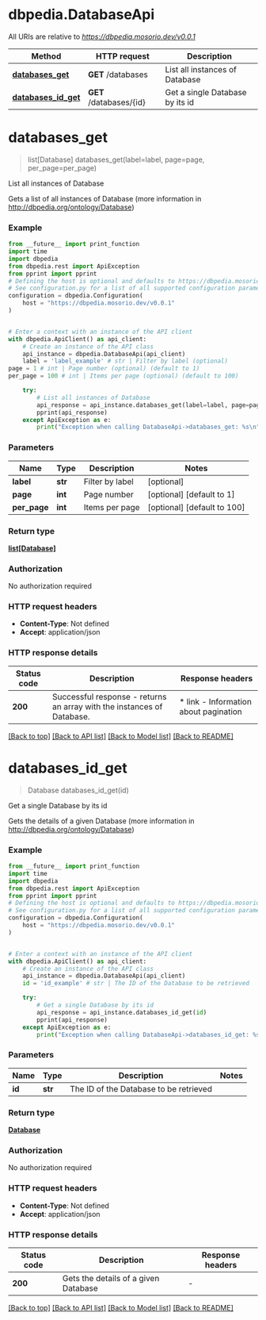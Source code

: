 # dbpedia.DatabaseApi

All URIs are relative to *https://dbpedia.mosorio.dev/v0.0.1*

Method | HTTP request | Description
------------- | ------------- | -------------
[**databases_get**](DatabaseApi.md#databases_get) | **GET** /databases | List all instances of Database
[**databases_id_get**](DatabaseApi.md#databases_id_get) | **GET** /databases/{id} | Get a single Database by its id


# **databases_get**
> list[Database] databases_get(label=label, page=page, per_page=per_page)

List all instances of Database

Gets a list of all instances of Database (more information in http://dbpedia.org/ontology/Database)

### Example

```python
from __future__ import print_function
import time
import dbpedia
from dbpedia.rest import ApiException
from pprint import pprint
# Defining the host is optional and defaults to https://dbpedia.mosorio.dev/v0.0.1
# See configuration.py for a list of all supported configuration parameters.
configuration = dbpedia.Configuration(
    host = "https://dbpedia.mosorio.dev/v0.0.1"
)


# Enter a context with an instance of the API client
with dbpedia.ApiClient() as api_client:
    # Create an instance of the API class
    api_instance = dbpedia.DatabaseApi(api_client)
    label = 'label_example' # str | Filter by label (optional)
page = 1 # int | Page number (optional) (default to 1)
per_page = 100 # int | Items per page (optional) (default to 100)

    try:
        # List all instances of Database
        api_response = api_instance.databases_get(label=label, page=page, per_page=per_page)
        pprint(api_response)
    except ApiException as e:
        print("Exception when calling DatabaseApi->databases_get: %s\n" % e)
```

### Parameters

Name | Type | Description  | Notes
------------- | ------------- | ------------- | -------------
 **label** | **str**| Filter by label | [optional] 
 **page** | **int**| Page number | [optional] [default to 1]
 **per_page** | **int**| Items per page | [optional] [default to 100]

### Return type

[**list[Database]**](Database.md)

### Authorization

No authorization required

### HTTP request headers

 - **Content-Type**: Not defined
 - **Accept**: application/json

### HTTP response details
| Status code | Description | Response headers |
|-------------|-------------|------------------|
**200** | Successful response - returns an array with the instances of Database. |  * link - Information about pagination <br>  |

[[Back to top]](#) [[Back to API list]](../README.md#documentation-for-api-endpoints) [[Back to Model list]](../README.md#documentation-for-models) [[Back to README]](../README.md)

# **databases_id_get**
> Database databases_id_get(id)

Get a single Database by its id

Gets the details of a given Database (more information in http://dbpedia.org/ontology/Database)

### Example

```python
from __future__ import print_function
import time
import dbpedia
from dbpedia.rest import ApiException
from pprint import pprint
# Defining the host is optional and defaults to https://dbpedia.mosorio.dev/v0.0.1
# See configuration.py for a list of all supported configuration parameters.
configuration = dbpedia.Configuration(
    host = "https://dbpedia.mosorio.dev/v0.0.1"
)


# Enter a context with an instance of the API client
with dbpedia.ApiClient() as api_client:
    # Create an instance of the API class
    api_instance = dbpedia.DatabaseApi(api_client)
    id = 'id_example' # str | The ID of the Database to be retrieved

    try:
        # Get a single Database by its id
        api_response = api_instance.databases_id_get(id)
        pprint(api_response)
    except ApiException as e:
        print("Exception when calling DatabaseApi->databases_id_get: %s\n" % e)
```

### Parameters

Name | Type | Description  | Notes
------------- | ------------- | ------------- | -------------
 **id** | **str**| The ID of the Database to be retrieved | 

### Return type

[**Database**](Database.md)

### Authorization

No authorization required

### HTTP request headers

 - **Content-Type**: Not defined
 - **Accept**: application/json

### HTTP response details
| Status code | Description | Response headers |
|-------------|-------------|------------------|
**200** | Gets the details of a given Database |  -  |

[[Back to top]](#) [[Back to API list]](../README.md#documentation-for-api-endpoints) [[Back to Model list]](../README.md#documentation-for-models) [[Back to README]](../README.md)

